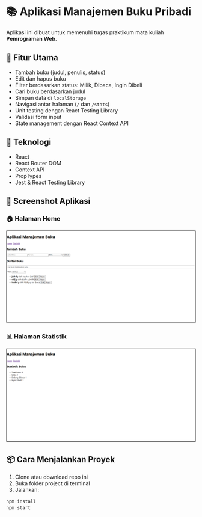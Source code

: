 # 📚 Aplikasi Manajemen Buku Pribadi

Aplikasi ini dibuat untuk memenuhi tugas praktikum mata kuliah **Pemrograman Web**.

## 🎯 Fitur Utama

- Tambah buku (judul, penulis, status)
- Edit dan hapus buku
- Filter berdasarkan status: Milik, Dibaca, Ingin Dibeli
- Cari buku berdasarkan judul
- Simpan data di `localStorage`
- Navigasi antar halaman (`/` dan `/stats`)
- Unit testing dengan React Testing Library
- Validasi form input
- State management dengan React Context API

## 🧰 Teknologi

- React
- React Router DOM
- Context API
- PropTypes
- Jest & React Testing Library

## 📸 Screenshot Aplikasi

### 🏠 Halaman Home
![Home](Home.png)

### 📊 Halaman Statistik
![Statistik](Statistik.png)

## 📦 Cara Menjalankan Proyek

1. Clone atau download repo ini
2. Buka folder project di terminal
3. Jalankan:

```bash
npm install
npm start